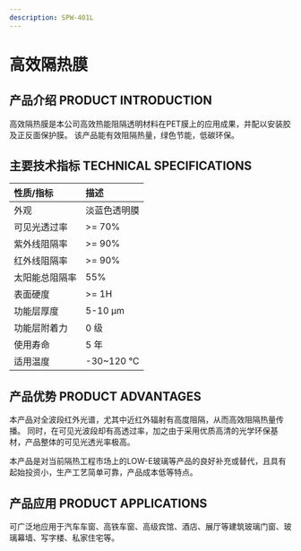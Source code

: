 ```yaml
---
description: SPW-401L
---
```


# 高效隔热膜

## 产品介绍 PRODUCT INTRODUCTION

高效隔热膜是本公司高效热能阻隔透明材料在PET膜上的应用成果，并配以安装胶及正反面保护膜。
该产品能有效阻隔热量，绿色节能，低碳环保。

## 主要技术指标 TECHNICAL SPECIFICATIONS

| 性质/指标 | 描述 |
| :--- | :--- |
| 外观 | 淡蓝色透明膜 |
| 可见光透过率 | >= 70% |
| 紫外线阻隔率 | >= 90% |
| 红外线阻隔率 | >= 90% |
| 太阳能总阻隔率 | 55% |
| 表面硬度 | >= 1H |
| 功能层厚度 | 5-10 µm |
| 功能层附着力 | 0 级 |
| 使用寿命 | 5 年 |
| 适用温度 | -30~120 ℃ |

## 产品优势 PRODUCT ADVANTAGES

本产品对全波段红外光谱，尤其中近红外辐射有高度阻隔，从而高效阻隔热量传播。
同时，在可见光波段却有高透过率，加之由于采用优质高清的光学环保基材，产品整体的可见光透光率极高。

本产品是对当前隔热工程市场上的LOW-E玻璃等产品的良好补充或替代，且具有起始投资小，生产工艺简单可靠，产品成本低等特点。

## 产品应用 PRODUCT APPLICATIONS

可广泛地应用于汽车车窗、高铁车窗、高级宾馆、酒店、展厅等建筑玻璃门窗、玻璃幕墙、写字楼、私家住宅等。
